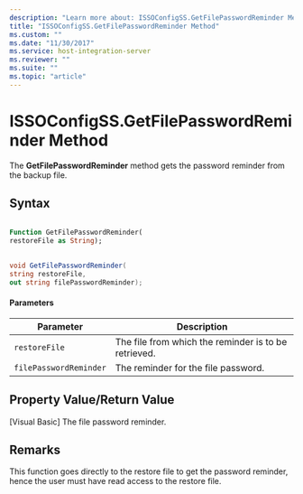 ```yaml
---
description: "Learn more about: ISSOConfigSS.GetFilePasswordReminder Method"
title: "ISSOConfigSS.GetFilePasswordReminder Method"
ms.custom: ""
ms.date: "11/30/2017"
ms.service: host-integration-server
ms.reviewer: ""
ms.suite: ""
ms.topic: "article"
---
```

# ISSOConfigSS.GetFilePasswordReminder Method
The **GetFilePasswordReminder** method gets the password reminder from the backup file.  
  
## Syntax  
  
```vb  
  
Function GetFilePasswordReminder(  
restoreFile as String);  
```  
  
```csharp  
  
void GetFilePasswordReminder(  
string restoreFile,  
out string filePasswordReminder);  
```  
  
#### Parameters  
  
|Parameter|Description|  
|---------------|-----------------|  
|`restoreFile`|The file from which the reminder is to be retrieved.|  
|`filePasswordReminder`|The reminder for the file password.|  
  
## Property Value/Return Value  
 [Visual Basic] The file password reminder.  
  
## Remarks  
 This function goes directly to the restore file to get the password reminder, hence the user must have read access to the restore file.
